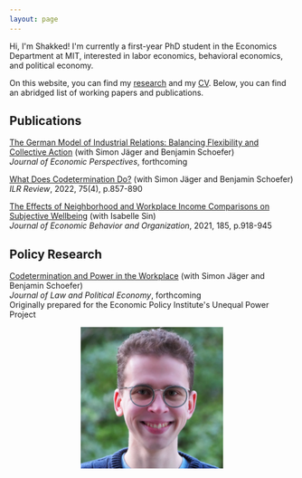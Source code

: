```yaml
---
layout: page
---
```


Hi, I'm Shakked! I'm currently a first-year PhD student in the Economics Department at MIT, interested in labor economics, behavioral economics, and political economy.

On this website, you can find my [research](http://shakkednoy.com/research/) and my [CV](http://shakkednoy.com/cv.pdf). Below, you can find an abridged list of working papers and publications.

<h2> Publications </h2>

[The German Model of Industrial Relations: Balancing Flexibility and Collective Action](jep_germany.pdf) (with Simon Jäger and Benjamin Schoefer)<br/>
_Journal of Economic Perspectives_, forthcoming

[What Does Codetermination Do?](wdcd_ilrr.pdf) (with Simon Jäger and Benjamin Schoefer)<br/>
_ILR Review_, 2022, 75(4), p.857-890<br/> 

[The Effects of Neighborhood and Workplace Income Comparisons on Subjective Wellbeing](thesis_jeboR2.pdf) (with Isabelle Sin)<br/>
_Journal of Economic Behavior and Organization_, 2021, 185, p.918-945<br/>

<h2> Policy Research </h2>

[Codetermination and Power in the Workplace](epi_21.pdf) (with Simon Jäger and Benjamin Schoefer)<br/>
_Journal of Law and Political Economy_, forthcoming<br/>
Originally prepared for the Economic Policy Institute's Unequal Power Project<br/>



<div align="center"> 
  <img src="shakkednoy_cropped.jpg" width="50%" /> 
</div>



